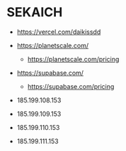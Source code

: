 # SEKAICH

- https://vercel.com/daikissdd
- https://planetscale.com/
  - https://planetscale.com/pricing
- https://supabase.com/

  - https://supabase.com/pricing

- 185.199.108.153
- 185.199.109.153
- 185.199.110.153
- 185.199.111.153
